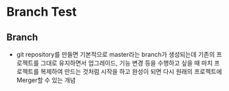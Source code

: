 # Branch Test

## Branch
* git repository를 만들면 기본적으로 master라는 branch가 생성되는데 기존의 프로젝트를 그대로 유지하면서 업그레이드, 기능 변경 등을 수행하고 싶을 때 마치 프로젝트를 복제하여 만드는 것처럼 시작을 하고 완성이 되면 다시 원래의 프로젝트에 Merger할 수 있는 개념